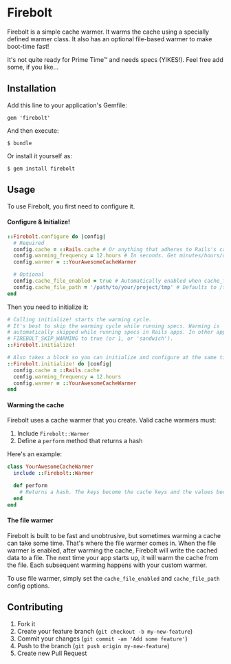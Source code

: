 # Firebolt

Firebolt is a simple cache warmer. It warms the cache using a specially defined warmer class. It also has an optional file-based warmer to make boot-time fast!

It's not quite ready for Prime Time™ and needs specs (YIKES!). Feel free add some, if you like...

## Installation

Add this line to your application's Gemfile:

    gem 'firebolt'

And then execute:

    $ bundle

Or install it yourself as:

    $ gem install firebolt

## Usage

To use Firebolt, you first need to configure it.

#### Configure & Initialize!

```Ruby
::Firebolt.configure do |config|
  # Required
  config.cache = ::Rails.cache # Or anything that adheres to Rails's cache interface
  config.warming_frequency = 12.hours # In seconds. Get minutes/hours/days helper w/ ActiveSupport
  config.warmer = ::YourAwesomeCacheWarmer

  # Optional
  config.cache_file_enabled = true # Automatically enabled when cache_file_path is set
  config.cache_file_path = '/path/to/your/project/tmp' # Defaults to /tmp
end
```

Then you need to initialize it:

```Ruby
# Calling initialize! starts the warming cycle.
# It's best to skip the warming cycle while running specs. Warming is
# automatically skipped while running specs in Rails apps. In other apps, set
# FIREBOLT_SKIP_WARMING to true (or 1, or 'sandwich').
::Firebolt.initialize!

# Also takes a block so you can initialize and configure at the same time:
::Firebolt.initialize! do |config|
  config.cache = ::Rails.cache
  config.warming_frequency = 12.hours
  config.warmer = ::YourAwesomeCacheWarmer
end
```

#### Warming the cache

Firebolt uses a cache warmer that you create. Valid cache warmers must:

1. Include `Firebolt::Warmer`
2. Define a `perform` method that returns a hash

Here's an example:

```Ruby
class YourAwesomeCacheWarmer
  include ::Firebolt::Warmer

  def perform
    # Returns a hash. The keys become the cache keys and the values become cache values.
  end
end
```

#### The file warmer

Firebolt is built to be fast and unobtrusive, but sometimes warming a cache can take some time. That's where the file warmer comes in. When the file warmer is enabled, after warming the cache, Firebolt will write the cached data to a file. The next time your app starts up, it will warm the cache from the file. Each subsequent warming happens with your custom warmer.

To use file warmer, simply set the `cache_file_enabled` and `cache_file_path` config options.

## Contributing

1. Fork it
2. Create your feature branch (`git checkout -b my-new-feature`)
3. Commit your changes (`git commit -am 'Add some feature'`)
4. Push to the branch (`git push origin my-new-feature`)
5. Create new Pull Request
